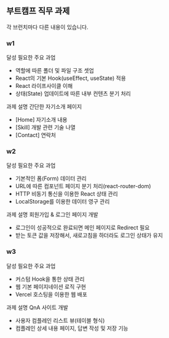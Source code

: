 ## 부트캠프 직무 과제
각 브런치마다 다른 내용이 있습니다.

### w1

달성 필요한 주요 과업
- 역할에 따른 폴더 및 파일 구조 셋업
- React의 기본 Hook(useEffect, useState) 적용
- React 라이프사이클 이해
- 상태(State) 업데이트에 따른 내부 컨텐츠 분기 처리

과제 설명
간단한 자기소개 페이지
- [Home] 자기소개 내용
- [Skill] 개발 관련 기술 나열
- [Contact] 연락처

### w2

달성 필요한 주요 과업
- 기본적인 폼(Form) 데이터 관리
- URL에 따른 컴포넌트 페이지 분기 처리(react-router-dom)
- HTTP 비동기 통신을 이용한 React 상태 관리
- LocalStorage를 이용한 데이터 영구 관리

과제 설명
회원가입 & 로그인 페이지 개발
- 로그인이 성공적으로 완료되면 메인 페이지로 Redirect 필요
- 받는 토큰 값을 저장해서, 새로고침을 하더라도 로그인 상태가 유지

### w3

달성 필요한 주요 과업
- 커스텀 Hook을 통한 상태 관리
- 웹 기본 페이지네이션 로직 구현
- Vercel 호스팅을 이용한 웹 배포

과제 설명
QnA 사이트 개발
- 사용자 컴플레인 리스트 뷰(테이블 형식)
- 컴플레인 상세 내용 페이지, 답변 작성 및 저장 기능
